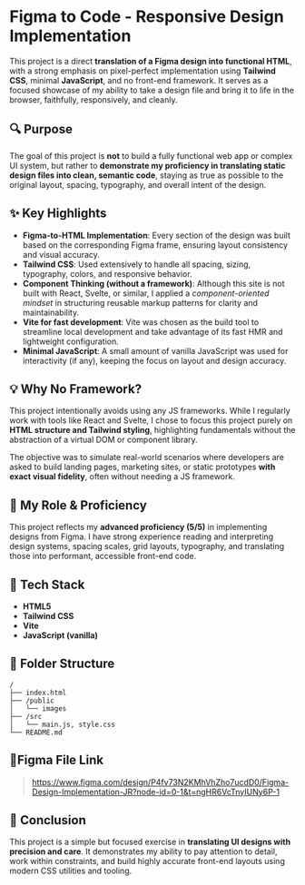 # Figma to Code - Responsive Design Implementation

This project is a direct **translation of a Figma design into functional HTML**, with a strong emphasis on pixel-perfect implementation using **Tailwind CSS**, minimal **JavaScript**, and no front-end framework. It serves as a focused showcase of my ability to take a design file and bring it to life in the browser, faithfully, responsively, and cleanly.

## 🔍 Purpose

The goal of this project is **not** to build a fully functional web app or complex UI system, but rather to **demonstrate my proficiency in translating static design files into clean, semantic code**, staying as true as possible to the original layout, spacing, typography, and overall intent of the design.

## ✨ Key Highlights

* **Figma-to-HTML Implementation**: Every section of the design was built based on the corresponding Figma frame, ensuring layout consistency and visual accuracy.
* **Tailwind CSS**: Used extensively to handle all spacing, sizing, typography, colors, and responsive behavior.
* **Component Thinking (without a framework)**: Although this site is not built with React, Svelte, or similar, I applied a *component-oriented mindset* in structuring reusable markup patterns for clarity and maintainability.
* **Vite for fast development**: Vite was chosen as the build tool to streamline local development and take advantage of its fast HMR and lightweight configuration.
* **Minimal JavaScript**: A small amount of vanilla JavaScript was used for interactivity (if any), keeping the focus on layout and design accuracy.

## 💡 Why No Framework?

This project intentionally avoids using any JS frameworks. While I regularly work with tools like React and Svelte, I chose to focus this project purely on **HTML structure and Tailwind styling**, highlighting fundamentals without the abstraction of a virtual DOM or component library.

The objective was to simulate real-world scenarios where developers are asked to build landing pages, marketing sites, or static prototypes **with exact visual fidelity**, often without needing a JS framework.

## 🧠 My Role & Proficiency

This project reflects my **advanced proficiency (5/5)** in implementing designs from Figma. I have strong experience reading and interpreting design systems, spacing scales, grid layouts, typography, and translating those into performant, accessible front-end code.

## 🚀 Tech Stack

* **HTML5**
* **Tailwind CSS**
* **Vite**
* **JavaScript (vanilla)**

## 📁 Folder Structure

```
/
├── index.html
├── /public
│   └── images
├── /src
│   └── main.js, style.css
└── README.md
```

## 🔗Figma File Link

> https://www.figma.com/design/P4fv73N2KMhVhZho7ucdD0/Figma-Design-Implementation-JR?node-id=0-1&t=ngHR6VcTnyIUNy6P-1 

## 📌 Conclusion

This project is a simple but focused exercise in **translating UI designs with precision and care**. It demonstrates my ability to pay attention to detail, work within constraints, and build highly accurate front-end layouts using modern CSS utilities and tooling.

